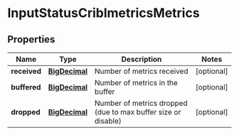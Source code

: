 # InputStatusCriblmetricsMetrics

## Properties
Name | Type | Description | Notes
------------ | ------------- | ------------- | -------------
**received** | [**BigDecimal**](BigDecimal.md) | Number of metrics received |  [optional]
**buffered** | [**BigDecimal**](BigDecimal.md) | Number of metrics in the buffer |  [optional]
**dropped** | [**BigDecimal**](BigDecimal.md) | Number of metrics dropped (due to max buffer size or disable) |  [optional]
